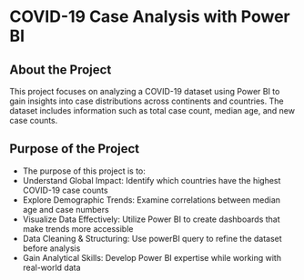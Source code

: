 # COVID-19 Case Analysis with Power BI

## About the Project
This project focuses on analyzing a COVID-19 dataset using Power BI to gain insights into case distributions across continents and countries. The dataset includes information such as total case count, median age, and new case counts.

## Purpose of the Project
* The purpose of this project is to:
* Understand Global Impact: Identify which countries have the highest COVID-19 case counts
* Explore Demographic Trends: Examine correlations between median age and case numbers
* Visualize Data Effectively: Utilize Power BI to create dashboards that make trends more accessible
* Data Cleaning & Structuring: Use powerBI query to refine the dataset before analysis
* Gain Analytical Skills: Develop Power BI expertise while working with real-world data

